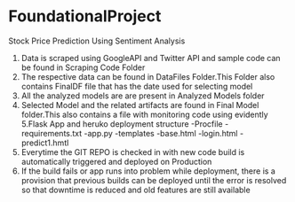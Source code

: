 # FoundationalProject
Stock Price Prediction Using Sentiment Analysis
1. Data is scraped using GoogleAPI and Twitter API and sample code can be found in Scraping Code Folder
2. The respective data can be found in DataFiles Folder.This Folder also contains FinalDF file that has the date used for selecting model
3. All the analyzed models are are present in Analyzed Models folder
4. Selected Model and the related artifacts are found in Final Model folder.This also contains a file with monitoring code using evidently
5.Flask App and heruko deployment structure
	-Procfile
	-requirements.txt
	-app.py
	-templates
		-base.html
		-login.html
		-predict1.hmtl
6. Everytime the GIT REPO is checked in with new code build is automatically triggered and deployed on Production
7. If the build fails or app runs into problem while deployment, there is a provision that previous builds can be deployed until the error is
resolved so that downtime is reduced and old features are still available


